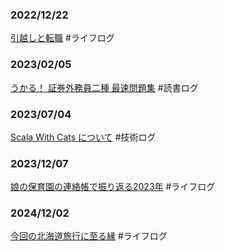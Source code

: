 ### 2022/12/22
[引越しと転職](2022/summary) #ライフログ

### 2023/02/05
[うかる！ 証券外務員二種 最速問題集](2023/securities-sales-representative) #読書ログ

### 2023/07/04
[Scala With Cats について](2023/scala-with-cats) #技術ログ

### 2023/12/07
[娘の保育園の連絡帳で振り返る2023年](2023/impressive_memories) #ライフログ

### 2024/12/02
[今回の北海道旅行に至る縁](2024/hokkaido) #ライフログ
